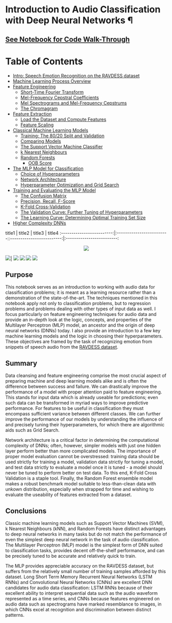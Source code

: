 # Introduction to Audio Classification with Deep Neural Networks ¶
## [See Notebook for Code Walk-Through](https://nbviewer.jupyter.org/github/IliaZenkov/audio-classification-dnn/blob/master/audio_classification_dnns.ipynb)
<!--TABLE OF CONTENTS-->
# Table of Contents
  - [Intro: Speech Emotion Recognition on the RAVDESS dataset](https://nbviewer.jupyter.org/github/IliaZenkov/speech-emotion-recognition/blob/master/audio_classification_dnns.ipynb#Intro:-Speech-Emotion-Recognition-on-the-RAVDESS-dataset)
  - [Machine Learning Process Overview](https://nbviewer.jupyter.org/github/IliaZenkov/speech-emotion-recognition/blob/master/audio_classification_dnns.ipynb#Machine-Learning-Process-Overview)
  - [Feature Engineering](https://nbviewer.jupyter.org/github/IliaZenkov/speech-emotion-recognition/blob/master/audio_classification_dnns.ipynb#Feature-Engineering)
    - [Short-Time Fourier Transform](https://nbviewer.jupyter.org/github/IliaZenkov/speech-emotion-recognition/blob/master/audio_classification_dnns.ipynb#Short-Time-Fourier-Transform)
    - [Mel-Frequency Cepstral Coefficients](https://nbviewer.jupyter.org/github/IliaZenkov/speech-emotion-recognition/blob/master/audio_classification_dnns.ipynb#Mel-Frequency-Cepstral-Coefficients)
    - [Mel Spectrograms and Mel-Frequency Cepstrums](https://nbviewer.jupyter.org/github/IliaZenkov/speech-emotion-recognition/blob/master/audio_classification_dnns.ipynb#Mel-Spectrograms-and-Mel-Frequency-Cepstrums)
    - [The Chromagram](https://nbviewer.jupyter.org/github/IliaZenkov/speech-emotion-recognition/blob/master/audio_classification_dnns.ipynb#The-Chromagram)
  - [Feature Extraction](https://nbviewer.jupyter.org/github/IliaZenkov/speech-emotion-recognition/blob/master/audio_classification_dnns.ipynb#Feature-Extraction)
    - [Load the Dataset and Compute Features](https://nbviewer.jupyter.org/github/IliaZenkov/speech-emotion-recognition/blob/master/audio_classification_dnns.ipynb#Load-the-Dataset-and-Compute-Features)
    - [Feature Scaling](https://nbviewer.jupyter.org/github/IliaZenkov/speech-emotion-recognition/blob/master/audio_classification_dnns.ipynb#Feature-Scaling)
  - [Classical Machine Learning Models](https://nbviewer.jupyter.org/github/IliaZenkov/speech-emotion-recognition/blob/master/audio_classification_dnns.ipynb#Classical-Machine-Learning-Models)
    - [Training: The 80/20 Split and Validation](https://nbviewer.jupyter.org/github/IliaZenkov/speech-emotion-recognition/blob/master/audio_classification_dnns.ipynb#Training:-The-80/20-Split-and-Validation)
    - [Comparing Models](https://nbviewer.jupyter.org/github/IliaZenkov/speech-emotion-recognition/blob/master/audio_classification_dnns.ipynb#Comparing-Models)
    - [The Support Vector Machine Classifier](https://nbviewer.jupyter.org/github/IliaZenkov/speech-emotion-recognition/blob/master/audio_classification_dnns.ipynb#The-Support-Vector-Machine-Classifier)
    - [k Nearest Neighbours](https://nbviewer.jupyter.org/github/IliaZenkov/speech-emotion-recognition/blob/master/audio_classification_dnns.ipynb#k-Nearest-Neighbours)
    - [Random Forests](https://nbviewer.jupyter.org/github/IliaZenkov/speech-emotion-recognition/blob/master/audio_classification_dnns.ipynb#Random-Forests)
        - [OOB Score](https://nbviewer.jupyter.org/github/IliaZenkov/speech-emotion-recognition/blob/master/audio_classification_dnns.ipynb#OOB-Score)
  - [The MLP Model for Classification](https://nbviewer.jupyter.org/github/IliaZenkov/speech-emotion-recognition/blob/master/audio_classification_dnns.ipynb#The-MLP-Model-for-Classification)
    - [Choice of Hyperparameters](https://nbviewer.jupyter.org/github/IliaZenkov/speech-emotion-recognition/blob/master/audio_classification_dnns.ipynb#Choice-of-Hyperparameters)
    - [Network Architecture](https://nbviewer.jupyter.org/github/IliaZenkov/speech-emotion-recognition/blob/master/audio_classification_dnns.ipynb#Network-Architecture)
    - [Hyperparameter Optimization and Grid Search](https://nbviewer.jupyter.org/github/IliaZenkov/speech-emotion-recognition/blob/master/audio_classification_dnns.ipynb#Hyperparameter-Optimization-and-Grid-Search)
  - [Training and Evaluating the MLP Model](https://nbviewer.jupyter.org/github/IliaZenkov/speech-emotion-recognition/blob/master/audio_classification_dnns.ipynb#Training-and-Evaluating-the-MLP-Model)
    - [The Confusion Matrix](https://nbviewer.jupyter.org/github/IliaZenkov/speech-emotion-recognition/blob/master/audio_classification_dnns.ipynb#The-Confusion-Matrix)
    - [Precision, Recall, F-Score](https://nbviewer.jupyter.org/github/IliaZenkov/speech-emotion-recognition/blob/master/audio_classification_dnns.ipynb#Precision,-Recall,-F-Score)
    - [K-Fold Cross-Validation](https://nbviewer.jupyter.org/github/IliaZenkov/speech-emotion-recognition/blob/master/audio_classification_dnns.ipynb#K-Fold-Cross-Validation)
    - [The Validation Curve: Further Tuning of Hyperparameters](https://nbviewer.jupyter.org/github/IliaZenkov/speech-emotion-recognition/blob/master/audio_classification_dnns.ipynb#The-Validation-Curve:-Further-Tuning-of-Hyperparameters)
    - [The Learning Curve: Determining Optimal Training Set Size](https://nbviewer.jupyter.org/github/IliaZenkov/speech-emotion-recognition/blob/master/audio_classification_dnns.ipynb#The-Learning-Curve:-Determining-Optimal-Training-Set-Size)
  - [Higher Complexity DNNs](https://nbviewer.jupyter.org/github/IliaZenkov/speech-emotion-recognition/blob/master/audio_classification_dnns.ipynb#Higher-Complexity-DNNs)

title1             |  title2  | title3            | title4
:-------------------------:|:-------------------------::-------------------------:|:-------------------------:
<p align="center">
<img src="https://raw.githubusercontent.com/IliaZenkov/dnn-audio-classification/master/example/waveform.GIF"></p>
<img src="https://raw.githubusercontent.com/IliaZenkov/dnn-audio-classification/master/example/powerspec.GIF">|
<img src="https://raw.githubusercontent.com/IliaZenkov/dnn-audio-classification/master/example/chroma.GIF">
<img src="https://raw.githubusercontent.com/IliaZenkov/dnn-audio-classification/master/example/melspec.GIF">
<img src="https://raw.githubusercontent.com/IliaZenkov/dnn-audio-classification/master/example/mfcc.GIF">
<img src="https://raw.githubusercontent.com/IliaZenkov/dnn-audio-classification/master/example/confmatrix.GIF">
<p align="center><img src="https://raw.githubusercontent.com/IliaZenkov/dnn-audio-classification/master/example/learncurve.GIF"></p>


## Purpose
This notebook serves as an introduction to working with audio data for classification problems; it is meant as a learning resource rather than a demonstration of the state-of-the-art. The techniques mentioned in this notebook apply not only to classification problems, but to regression problems and problems dealing with other types of input data as well. I focus particularly on feature engineering techniques for audio data and provide an in-depth look at the logic, concepts, and properties of the Multilayer Perceptron (MLP) model, an ancestor and the origin of deep neural networks (DNNs) today. I also provide an introduction to a few key machine learning models and the logic in choosing their hyperparameters. These objectives are framed by the task of recognizing emotion from snippets of speech audio from the [RAVDESS dataset](https://smartlaboratory.org/ravdess/).

## Summary
Data cleansing and feature engineering comprise the most crucial aspect of preparing machine and deep learning models alike and is often the difference between success and failure. We can drastically improve the performance of a model with proper attention paid to feature engineering. This stands for input data which is already useable for predictions; even such data can be transformed in myriad ways to improve predictive performance. For features to be useful in classification they must encompass sufficient variance between different classes. We can further improve the performance of our models by understanding the influence of and precisely tuning their hyperparameters, for which there are algorithmic aids such as Grid Search.

Network architecture is a critical factor in determining the computational complexity of DNNs; often, however, simpler models with just one hidden layer perform better than more complicated models. The importance of proper model evaluation cannot be overstressed: training data should be used strictly for training a model, validation data strictly for tuning a model, and test data strictly to evaluate a model once it is tuned - a model should never be tuned to perform better on test data. To this end, K-Fold Cross Validation is a staple tool. Finally, the Random Forest ensemble model makes a robust benchmark model suitable to less-than-clean data with unkown distribution, especially when strapped for time and wishing to evaluate the useability of features extracted from a dataset.

## Conclusions
Classic machine learning models such as Support Vector Machines (SVM), k Nearest Neighbours (kNN), and Random Forests have distinct advantages to deep neural networks in many tasks but do not match the performance of even the simplest deep neural network in the task of audio classification. The Multilayer Perceptron (MLP) model is the simplest form of DNN suited to classification tasks, provides decent off-the-shelf performance, and can be precisely tuned to be accurate and relatively quick to train.

The MLP provides appreciable accuracy on the RAVDESS dataset, but suffers from the relatively small number of training samples afforded by this dataset. Long Short Term Memory Recurrent Neural Networks (LSTM RNNs) and Convolutional Neural Networks (CNNs) are excellent DNN candidates for audio data classification: LSTM RNNs because of their excellent ability to interpret sequential data such as the audio waveform represented as a time series, and CNNs because features engineered on audio data such as spectrograms have marked resemblance to images, in which CNNs excel at recognition and discrimination between distinct patterns.
